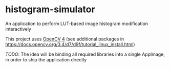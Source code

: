 # histogram-simulator
An application to perform LUT-based image histogram modification interactively

This project uses [OpenCV 4](https://github.com/opencv/opencv/tree/4.10.0) (see additional packages in https://docs.opencv.org/3.4/d7/d9f/tutorial_linux_install.html)

_TODO_:
The idea will be binding all required libraries into a single AppImage, in order to ship the application directly
